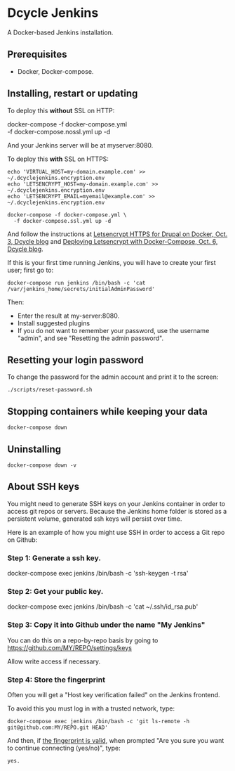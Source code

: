 Dcycle Jenkins
=====

A Docker-based Jenkins installation.

Prerequisites
-----

 * Docker, Docker-compose.

Installing, restart or updating
-----

To deploy this **without** SSL on HTTP:

  docker-compose -f docker-compose.yml \
    -f docker-compose.nossl.yml up -d

And your Jenkins server will be at myserver:8080.

To deploy this **with** SSL on HTTPS:

    echo 'VIRTUAL_HOST=my-domain.example.com' >> ~/.dcyclejenkins.encryption.env
    echo 'LETSENCRYPT_HOST=my-domain.example.com' >> ~/.dcyclejenkins.encryption.env
    echo 'LETSENCRYPT_EMAIL=myemail@example.com' >> ~/.dcyclejenkins.encryption.env

    docker-compose -f docker-compose.yml \
      -f docker-compose.ssl.yml up -d

And follow the instructions at [Letsencrypt HTTPS for Drupal on Docker, Oct. 3, Dcycle blog](http://blog.dcycle.com/blog/170a6078/letsencrypt-drupal-docker/) and [Deploying Letsencrypt with Docker-Compose, Oct. 6, Dcycle blog](http://blog.dcycle.com/blog/7f3ea9e1/letsencrypt-docker-compose/).

If this is your first time running Jenkins, you will have to create your first user; first go to:

    docker-compose run jenkins /bin/bash -c 'cat /var/jenkins_home/secrets/initialAdminPassword'

Then:

 * Enter the result at my-server:8080.
 * Install suggested plugins
 * If you do not want to remember your password, use the username "admin", and see "Resetting the admin password".

Resetting your login password
-----

To change the password for the admin account and print it to the screen:

    ./scripts/reset-password.sh

Stopping containers while keeping your data
-----

    docker-compose down

Uninstalling
-----

    docker-compose down -v

About SSH keys
-----

You might need to generate SSH keys on your Jenkins container in order to access git repos or servers. Because the Jenkins home folder is stored as a persistent volume, generated ssh keys will persist over time.

Here is an example of how you might use SSH in order to access a Git repo on Github:

### Step 1: Generate a ssh key.

docker-compose exec jenkins /bin/bash -c 'ssh-keygen -t rsa'

### Step 2: Get your public key.

docker-compose exec jenkins /bin/bash -c 'cat ~/.ssh/id_rsa.pub'

### Step 3: Copy it into Github under the name "My Jenkins"

You can do this on a repo-by-repo basis by going to https://github.com/MY/REPO/settings/keys

Allow write access if necessary.

### Step 4: Store the fingerprint

Often you will get a "Host key verification failed" on the Jenkins frontend.

To avoid this you must log in with a trusted network, type:

    docker-compose exec jenkins /bin/bash -c 'git ls-remote -h git@github.com:MY/REPO.git HEAD'

And then, if [the fingerprint is valid](https://help.github.com/articles/github-s-ssh-key-fingerprints/), when prompted "Are you sure you want to continue connecting (yes/no)", type:

    yes.
